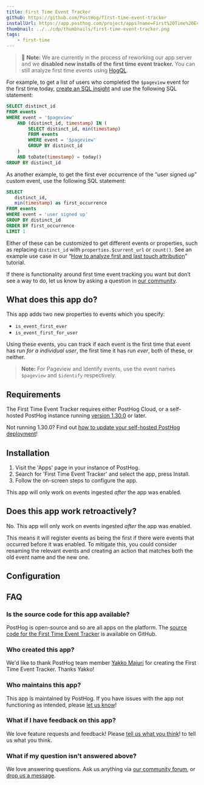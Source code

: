 ```yaml
---
title: First Time Event Tracker
github: https://github.com/PostHog/first-time-event-tracker
installUrl: https://app.posthog.com/project/apps?name=First%20Time%20Event%20Tracker
thumbnail: ../../cdp/thumbnails/first-time-event-tracker.png
tags:
    - first-time
---
```


> 🚧 **Note:** We are currently in the process of reworking our app server and we **disabled new installs of the first time event tracker.** You can still analyze first time events using [HogQL](/docs/hogql).

For example, to get a list of users who completed the `$pageview` event for the first time today, [create an SQL insight](https://app.posthog.com/insights/new) and use the following SQL statement:

```sql
SELECT distinct_id
FROM events
WHERE event = '$pageview'
    AND (distinct_id, timestamp) IN (
        SELECT distinct_id, min(timestamp)
        FROM events
        WHERE event = '$pageview'
        GROUP BY distinct_id
    )
    AND toDate(timestamp) = today()
GROUP BY distinct_id
```

As another example, to get the first ever occurrence of the “user signed up” custom event, use the following SQL statement:

```sql
SELECT 
   distinct_id, 
   min(timestamp) as first_occurrence
FROM events
WHERE event = 'user signed up'
GROUP BY distinct_id
ORDER BY first_occurrence
LIMIT 1
```

Either of these can be customized to get different events or properties, such as replacing `distinct_id` with `properties.$current_url` or `count()`. See an example use case in our “[How to analyze first and last touch attribution](/tutorials/first-last-touch-attribution)” tutorial.

If there is functionality around first time event tracking you want but don’t see a way to do, let us know by asking a question in [our community](/questions).

## What does this app do?

This app adds two new properties to events which you specify:

-   `is_event_first_ever`
-   `is_event_first_for_user`

Using these events, you can track if each event is the first time that event has run _for a individual user_, the first time it has run _ever_, both of these, or neither.

> **Note:** For Pageview and Identify events, use the event names `$pageview` and `$identify` respectively.

## Requirements

The First Time Event Tracker requires either PostHog Cloud, or a self-hosted PostHog instance running [version 1.30.0](https://posthog.com/blog/the-posthog-array-1-30-0) or later.

Not running 1.30.0? Find out [how to update your self-hosted PostHog deployment](https://posthog.com/docs/runbook/upgrading-posthog)!

## Installation

1. Visit the 'Apps' page in your instance of PostHog.
2. Search for 'First Time Event Tracker' and select the app, press Install.
3. Follow the on-screen steps to configure the app.

This app will only work on events ingested _after_ the app was enabled.

## Does this app work retroactively?

No. This app will only work on events ingested _after_ the app was enabled.

This means it will register events as being the first if there were events that occurred before it was enabled. To mitigate this, you could consider renaming the relevant events and creating an action that matches both the old event name and the new one.

## Configuration

<AppParameters />

## FAQ

### Is the source code for this app available?

PostHog is open-source and so are all apps on the platform. The [source code for the First Time Event Tracker](https://github.com/PostHog/first-time-event-tracker) is available on GitHub.

### Who created this app?

We'd like to thank PostHog team member [Yakko Majuri](https://github.com/yakkomajuri) for creating the First Time Event Tracker. Thanks Yakko!

### Who maintains this app?

This app is maintained by PostHog. If you have issues with the app not functioning as intended, please [let us know](http://app.posthog.com/home#supportModal)!

### What if I have feedback on this app?

We love feature requests and feedback! Please [tell us what you think](http://app.posthog.com/home#supportModal)! to tell us what you think.

### What if my question isn't answered above?

We love answering questions. Ask us anything via [our community forum](/questions), or [drop us a message](http://app.posthog.com/home#supportModal). 